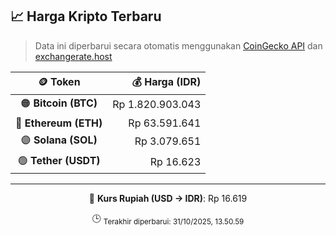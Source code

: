 

<!-- HARGA_KRIPTO -->
## 📈 Harga Kripto Terbaru

> Data ini diperbarui secara otomatis menggunakan [CoinGecko API](https://www.coingecko.com/) dan [exchangerate.host](https://exchangerate.host/)

<div align="center">

| 🪙 Token | 💰 Harga (IDR) |
|:------:|---------------:|
| 🟠 **Bitcoin (BTC)**   | Rp 1.820.903.043 |
| 🔵 **Ethereum (ETH)**  | Rp 63.591.641 |
| 🟣 **Solana (SOL)**    | Rp 3.079.651 |
| 🟢 **Tether (USDT)**   | Rp 16.623 |

---

💱 **Kurs Rupiah (USD → IDR)**: Rp 16.619

🕒 <sub>Terakhir diperbarui: 31/10/2025, 13.50.59</sub>

</div>
<!-- /HARGA_KRIPTO -->